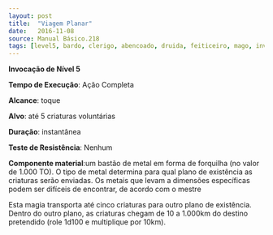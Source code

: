 ```yaml
---
layout: post
title:  "Viagem Planar"
date:   2016-11-08
source: Manual Básico.218
tags: [level5, bardo, clerigo, abencoado, druida, feiticeiro, mago, invocacao, completa, toque, criaturas, instantanea, nenhum]
---
```


**Invocação de Nível 5**

**Tempo de Execução**: Ação Completa

**Alcance**: toque

**Alvo**: até 5 criaturas voluntárias

**Duração**: instantânea

**Teste de Resistência**: Nenhum

**Componente material**:um bastão de metal em forma de forquilha (no valor de 1.000 TO). O tipo de metal determina para qual plano de existência as criaturas serão enviadas. Os metais que levam a dimensões específicas podem ser difíceis de encontrar, de acordo com o mestre

Esta magia transporta até cinco criaturas para outro plano de existência. Dentro do outro plano, as criaturas chegam de 10 a 1.000km do destino pretendido (role 1d100 e multiplique por 10km).

